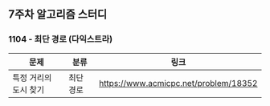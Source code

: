 ## 7주차 알고리즘 스터디  


### 1104 - 최단 경로 (다익스트라)

|문제|분류|링크|
|---|---|---|
|특정 거리의 도시 찾기|최단 경로|https://www.acmicpc.net/problem/18352|
